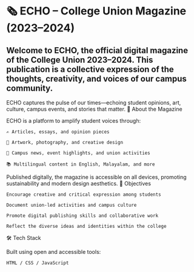 # 🗞️ ECHO – College Union Magazine (2023–2024)

## Welcome to ECHO, the official digital magazine of the College Union 2023–2024. This publication is a collective expression of the thoughts, creativity, and voices of our campus community.

ECHO captures the pulse of our times—echoing student opinions, art, culture, campus events, and stories that matter.
📌 About the Magazine

ECHO is a platform to amplify student voices through:

    ✍️ Articles, essays, and opinion pieces

    🎨 Artwork, photography, and creative design

    📰 Campus news, event highlights, and union activities

    📚 Multilingual content in English, Malayalam, and more

Published digitally, the magazine is accessible on all devices, promoting sustainability and modern design aesthetics.
🎯 Objectives

    Encourage creative and critical expression among students

    Document union-led activities and campus culture

    Promote digital publishing skills and collaborative work

    Reflect the diverse ideas and identities within the college

🛠️ Tech Stack

Built using open and accessible tools:

    HTML / CSS / JavaScript
